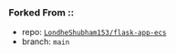 ### Forked From ::
- repo: [`LondheShubham153/flask-app-ecs`](https://github.com/LondheShubham153/flask-app-ecs)
- branch: `main`

